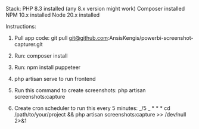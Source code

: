 Stack:
PHP 8.3 installed (any 8.x version might work)
Composer installed
NPM 10.x installed
Node 20.x installed

Instructions:

1. Pull app code:
   git pull git@github.com:AnsisKengis/powerbi-screenshot-capturer.git

2. Run:
   composer install

3. Run:
   npm install puppeteer

4. php artisan serve to run frontend

5. Run this command to create screenshots:
   php artisan screenshots:capture

6. Create cron scheduler to run this every 5 minutes:
   _/5 _ \* \* \* cd /path/to/your/project && php artisan screenshots:capture >> /dev/null 2>&1
